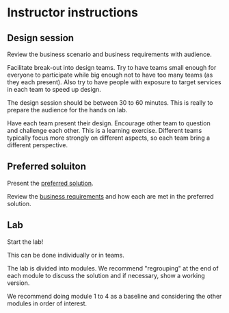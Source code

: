 # Instructor instructions

## Design session

Review the business scenario and business requirements with audience.

Facilitate break-out into design teams.  Try to have teams small enough for everyone to participate while big enough not to have too many teams (as they each present).  Also try to have people with exposure to target services in each team to speed up design.

The design session should be between 30 to 60 minutes.  This is really to prepare the audience for the hands on lab.

Have each team present their design.  Encourage other team to question and challenge each other.  This is a learning exercise. Different teams typically focus more strongly on different aspects, so each team bring a different perspective.

## Preferred soluiton

Present the [preferred solution](real-time-preferred-solution.vsdx).

Review the [business requirements](../business-context.md) and how each are met in the preferred solution.

## Lab

Start the lab!

This can be done individually or in teams.

The lab is divided into modules.  We recommend "regrouping" at the end of each module to discuss the solution and if necessary, show a working version.

We recommend doing module 1 to 4 as a baseline and considering the other modules in order of interest.